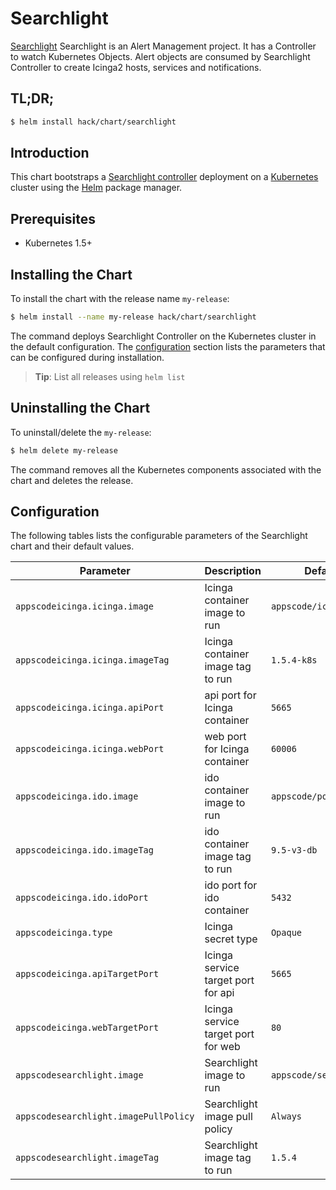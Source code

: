# Searchlight
[Searchlight](https://github.com/appscode/searchlight) Searchlight is an Alert Management project. It has a Controller to watch Kubernetes Objects. Alert objects are consumed by Searchlight Controller to create Icinga2 hosts, services and notifications.
## TL;DR;

```bash
$ helm install hack/chart/searchlight
```

## Introduction

This chart bootstraps a [Searchlight controller](https://github.com/appscode/searchlight) deployment on a [Kubernetes](http://kubernetes.io) cluster using the [Helm](https://helm.sh) package manager.

## Prerequisites

- Kubernetes 1.5+ 

## Installing the Chart
To install the chart with the release name `my-release`:
```bash
$ helm install --name my-release hack/chart/searchlight
```
The command deploys Searchlight Controller on the Kubernetes cluster in the default configuration. The [configuration](#configuration) section lists the parameters that can be configured during installation.

> **Tip**: List all releases using `helm list`

## Uninstalling the Chart

To uninstall/delete the `my-release`:

```bash
$ helm delete my-release
```

The command removes all the Kubernetes components associated with the chart and deletes the release.

## Configuration

The following tables lists the configurable parameters of the Searchlight chart and their default values.


| Parameter                             | Description                          | Default                   |
| -----------------------               | ----------------------------------   | --------------------------|
| `appscodeicinga.icinga.image`         |  Icinga container image to run       | `appscode/icinga`         |
| `appscodeicinga.icinga.imageTag`      |  Icinga container image tag to run   | `1.5.4-k8s`               |
| `appscodeicinga.icinga.apiPort`       |  api port for Icinga container       | `5665`                    |
| `appscodeicinga.icinga.webPort`       |  web port for Icinga container       | `60006`                   |
| `appscodeicinga.ido.image`            |  ido container image to run          | `appscode/postgress`      |
| `appscodeicinga.ido.imageTag`         |  ido container image tag to run      | `9.5-v3-db`               |
| `appscodeicinga.ido.idoPort`          |  ido port for ido container          | `5432`                    |
| `appscodeicinga.type`                 |  Icinga secret type                  | `Opaque`                  |
| `appscodeicinga.apiTargetPort`        |  Icinga service target port for api  | `5665`                    |
| `appscodeicinga.webTargetPort`        |  Icinga service target port for web  | `80`                      |
| `appscodesearchlight.image`           |  Searchlight image to run            | `appscode/searchlight`    |
| `appscodesearchlight.imagePullPolicy` |  Searchlight image pull policy       | `Always`                  |
| `appscodesearchlight.imageTag`        |  Searchlight image tag to run        | `1.5.4`                   |
